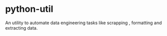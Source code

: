# python-util
An utility to automate data engineering tasks like scrapping , formatting and extracting data. 
